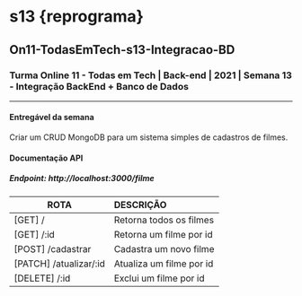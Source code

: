 # s13 {reprograma}

## On11-TodasEmTech-s13-Integracao-BD

### Turma Online 11 - Todas em Tech | Back-end | 2021 | Semana 13 - Integração BackEnd + Banco de Dados

------

#### Entregável da semana

Criar um CRUD MongoDB para um sistema simples de cadastros de filmes.

#### Documentação API

##### Endpoint: http://localhost:3000/filme

| **ROTA**               | **DESCRIÇÃO**            |
| ---------------------- | :----------------------- |
| [GET] /                | Retorna todos os filmes  |
| [GET] /:id             | Retorna um filme por id  |
| [POST] /cadastrar      | Cadastra um novo filme   |
| [PATCH] /atualizar/:id | Atualiza um filme por id |
| [DELETE] /:id          | Exclui um filme por id   |